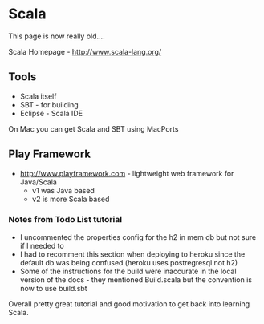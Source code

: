 # Scala

This page is now really old....

Scala Homepage - <http://www.scala-lang.org/>

## Tools

- Scala itself
- SBT - for building
- Eclipse - Scala IDE

On Mac you can get Scala and SBT using MacPorts

## Play Framework

- <http://www.playframework.com> - lightweight web framework for
Java/Scala
  - v1 was Java based
  - v2 is more Scala based

### Notes from Todo List tutorial

- I uncommented the properties config for the h2 in mem db but not
    sure if I needed to
- I had to recomment this section when deploying to heroku since the
    default db was being confused (heroku uses postregresql not h2)
- Some of the instructions for the build were inaccurate in the local
    version of the docs - they mentioned Build.scala but the convention
    is now to use build.sbt

Overall pretty great tutorial and good motivation to get back into
learning Scala.
